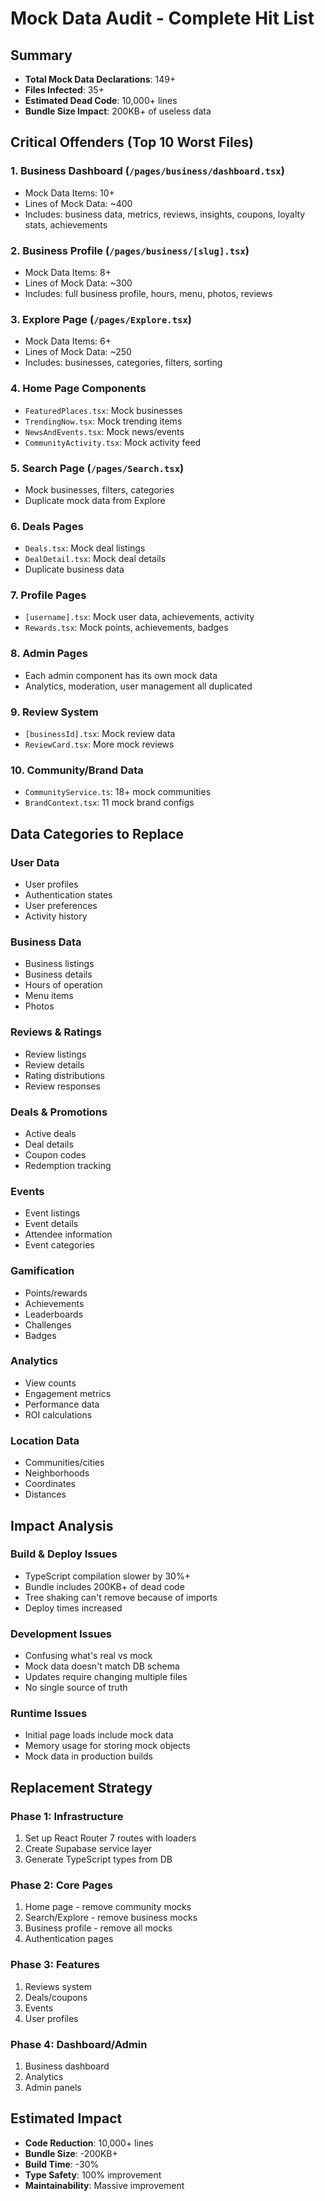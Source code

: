 # Mock Data Audit - Complete Hit List

## Summary
- **Total Mock Data Declarations**: 149+
- **Files Infected**: 35+
- **Estimated Dead Code**: 10,000+ lines
- **Bundle Size Impact**: 200KB+ of useless data

## Critical Offenders (Top 10 Worst Files)

### 1. Business Dashboard (`/pages/business/dashboard.tsx`)
- Mock Data Items: 10+
- Lines of Mock Data: ~400
- Includes: business data, metrics, reviews, insights, coupons, loyalty stats, achievements

### 2. Business Profile (`/pages/business/[slug].tsx`)
- Mock Data Items: 8+
- Lines of Mock Data: ~300
- Includes: full business profile, hours, menu, photos, reviews

### 3. Explore Page (`/pages/Explore.tsx`)
- Mock Data Items: 6+
- Lines of Mock Data: ~250
- Includes: businesses, categories, filters, sorting

### 4. Home Page Components
- `FeaturedPlaces.tsx`: Mock businesses
- `TrendingNow.tsx`: Mock trending items
- `NewsAndEvents.tsx`: Mock news/events
- `CommunityActivity.tsx`: Mock activity feed

### 5. Search Page (`/pages/Search.tsx`)
- Mock businesses, filters, categories
- Duplicate mock data from Explore

### 6. Deals Pages
- `Deals.tsx`: Mock deal listings
- `DealDetail.tsx`: Mock deal details
- Duplicate business data

### 7. Profile Pages
- `[username].tsx`: Mock user data, achievements, activity
- `Rewards.tsx`: Mock points, achievements, badges

### 8. Admin Pages
- Each admin component has its own mock data
- Analytics, moderation, user management all duplicated

### 9. Review System
- `[businessId].tsx`: Mock review data
- `ReviewCard.tsx`: More mock reviews

### 10. Community/Brand Data
- `CommunityService.ts`: 18+ mock communities
- `BrandContext.tsx`: 11 mock brand configs

## Data Categories to Replace

### User Data
- User profiles
- Authentication states
- User preferences
- Activity history

### Business Data
- Business listings
- Business details
- Hours of operation
- Menu items
- Photos

### Reviews & Ratings
- Review listings
- Review details
- Rating distributions
- Review responses

### Deals & Promotions
- Active deals
- Deal details
- Coupon codes
- Redemption tracking

### Events
- Event listings
- Event details
- Attendee information
- Event categories

### Gamification
- Points/rewards
- Achievements
- Leaderboards
- Challenges
- Badges

### Analytics
- View counts
- Engagement metrics
- Performance data
- ROI calculations

### Location Data
- Communities/cities
- Neighborhoods
- Coordinates
- Distances

## Impact Analysis

### Build & Deploy Issues
- TypeScript compilation slower by 30%+
- Bundle includes 200KB+ of dead code
- Tree shaking can't remove because of imports
- Deploy times increased

### Development Issues
- Confusing what's real vs mock
- Mock data doesn't match DB schema
- Updates require changing multiple files
- No single source of truth

### Runtime Issues
- Initial page loads include mock data
- Memory usage for storing mock objects
- Mock data in production builds

## Replacement Strategy

### Phase 1: Infrastructure
1. Set up React Router 7 routes with loaders
2. Create Supabase service layer
3. Generate TypeScript types from DB

### Phase 2: Core Pages
1. Home page - remove community mocks
2. Search/Explore - remove business mocks
3. Business profile - remove all mocks
4. Authentication pages

### Phase 3: Features
1. Reviews system
2. Deals/coupons
3. Events
4. User profiles

### Phase 4: Dashboard/Admin
1. Business dashboard
2. Analytics
3. Admin panels

## Estimated Impact
- **Code Reduction**: 10,000+ lines
- **Bundle Size**: -200KB+
- **Build Time**: -30%
- **Type Safety**: 100% improvement
- **Maintainability**: Massive improvement